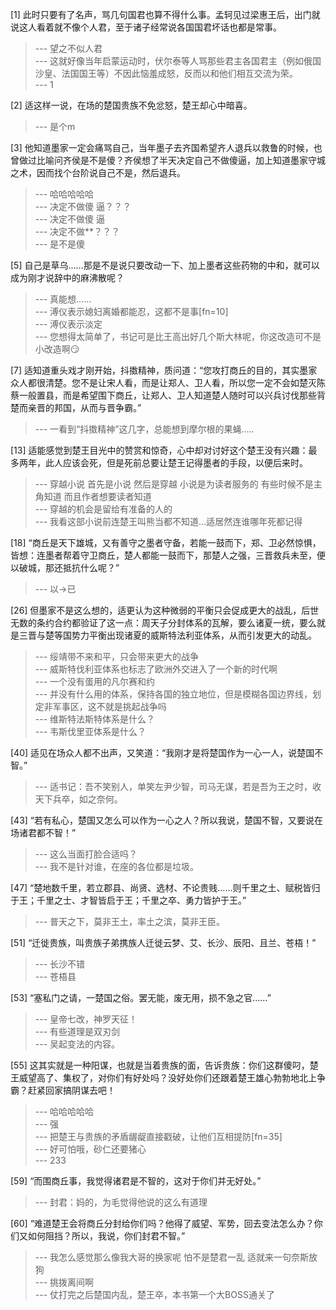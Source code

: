 
[1] 此时只要有了名声，骂几句国君也算不得什么事。孟轲见过梁惠王后，出门就说这人看着就不像个人君，至于诸子经常说各国国君坏话也都是常事。
>--- 望之不似人君<br>
>--- 这就好像当年启蒙运动时，伏尔泰等人骂那些君主各国君主（例如俄国沙皇、法国国王等）不因此恼羞成怒，反而以和他们相互交流为荣。<br>
>--- 1<br>

[2] 适这样一说，在场的楚国贵族不免忿怒，楚王却心中暗喜。
>--- 是个m<br>

[3] 他知道墨家一定会痛骂自己，当年墨子去齐国希望齐人退兵以救鲁的时候，也曾做过比喻问齐侯是不是傻？齐侯想了半天决定自己不做傻逼，加上知道墨家守城之术，因而找个台阶说自己不是，然后退兵。
>--- 哈哈哈哈哈<br>
>--- 决定不做傻   逼？？？<br>
>--- 决定不做傻  逼<br>
>--- 决定不做**？？？<br>
>--- 是不是傻<br>

[5] 自己是草乌……那是不是说只要改动一下、加上墨者这些药物的中和，就可以成为刚才说辞中的麻沸散呢？
>--- 真能想……<br>
>--- 溥仪表示媳妇离婚都能忍，这都不是事[fn=10]<br>
>--- 溥仪表示淡定<br>
>--- 您想得太简单了，书记可是比王高出好几个斯大林呢，你这改造可不是小改造啊😏<br>

[7] 适知道重头戏才刚开始，抖擞精神，质问道：“您攻打商丘的目的，其实墨家众人都很清楚。您不是让宋人看，而是让郑人、卫人看，所以您一定不会如楚灭陈蔡一般置县，而是希望围下商丘，让郑人、卫人知道楚人随时可以兴兵讨伐那些背楚而亲晋的邦国，从而与晋争霸。”
>--- 一看到“抖擞精神”这几字，总能想到摩尔根的果蝇.....<br>

[13] 适能感觉到楚王目光中的赞赏和惊奇，心中却对讨好这个楚王没有兴趣：最多两年，此人应该会死，但是死前总要让楚王记得墨者的手段，以便后来时。
>--- 穿越小说 首先是小说 然后是穿越 小说是为读者服务的 有些时候不是主角知道 而且作者想要读者知道<br>
>--- 穿越的机会是留给有准备的人的<br>
>--- 我看这部小说前连楚王叫熊当都不知道…适居然连谁哪年死都记得<br>

[18] “商丘是天下雄城，又有善守之墨者守备，若能一鼓而下，郑、卫必然惊惧，皆想：连墨者帮着守卫商丘，楚人都能一鼓而下，那楚人之强，三晋救兵未至，便以破城，那还抵抗什么呢？”
>--- 以→已<br>

[26] 但墨家不是这么想的，适更认为这种微弱的平衡只会促成更大的战乱，后世无数的条约合约都验证了这一点：周天子分封体系的瓦解，要么诸夏一统，要么就是三晋与楚等国势力平衡出现诸夏的威斯特法利亚体系，从而引发更大的动乱。
>--- 绥靖带不来和平，只会带来更大的战争<br>
>--- 威斯特伐利亚体系也标志了欧洲外交进入了一个新的时代啊<br>
>--- 一个没有蛋用的凡尔赛和约<br>
>--- 并没有什么用的体系，保持各国的独立地位，但是模糊各国边界线，划定非军事区，这不就是挑起战争吗<br>
>--- 维斯特法斯特体系是什么？<br>
>--- 韦斯伐里亚体系是什么？<br>

[40] 适见在场众人都不出声，又笑道：“我刚才是将楚国作为一心一人，说楚国不智。”
>--- 适书记：吾不笑别人，单笑左尹少智，司马无谋，若是吾为王之时，收天下兵卒，如之奈何。<br>

[43] “若有私心，楚国又怎么可以作为一心之人？所以我说，楚国不智，又要说在场诸君都不智！”
>--- 这么当面打脸合适吗？<br>
>--- 我不是针对谁，在座的各位都是垃圾。<br>

[47] “楚地数千里，若立郡县、尚贤、选材、不论贵贱……则千里之土、赋税皆归于王；千里之士、才智皆启于王；千里之卒、勇力皆护于王。”
>--- 普天之下，莫非王土，率土之滨，莫非王臣。<br>

[51] “迁徙贵族，叫贵族子弟携族人迁徙云梦、艾、长沙、辰阳、且兰、苍梧！”
>--- 长沙不错<br>
>--- 苍梧县<br>

[53] “塞私门之请，一楚国之俗。罢无能，废无用，损不急之官……”
>--- 皇帝七改，神罗天征！<br>
>--- 有些道理是双刃剑<br>
>--- 吴起变法的内容。<br>

[55] 这其实就是一种阳谋，也就是当着贵族的面，告诉贵族：你们这群傻叼，楚王威望高了、集权了，对你们有好处吗？没好处你们还跟着楚王雄心勃勃地北上争霸？赶紧回家搞阴谋去吧！
>--- 哈哈哈哈哈<br>
>--- 强<br>
>--- 把楚王与贵族的矛盾龌龊直接戳破，让他们互相提防[fn=35]<br>
>--- 好可怕哦，砂仁还要猪心<br>
>--- 233<br>

[59] “而围商丘事，我觉得诸君是不智的，这对于你们并无好处。”
>--- 封君：妈的，为毛觉得他说的这么有道理<br>

[60] “难道楚王会将商丘分封给你们吗？他得了威望、军势，回去变法怎么办？你们又如何阻挡？所以，我说，你们封君不智。”
>--- 我怎么感觉那么像我大哥的换家呢 怕不是楚君一乱 适就来一句奈斯放狗<br>
>--- 挑拨离间啊<br>
>--- 仗打完之后楚国内乱，楚王卒，本书第一个大BOSS通关了<br>
